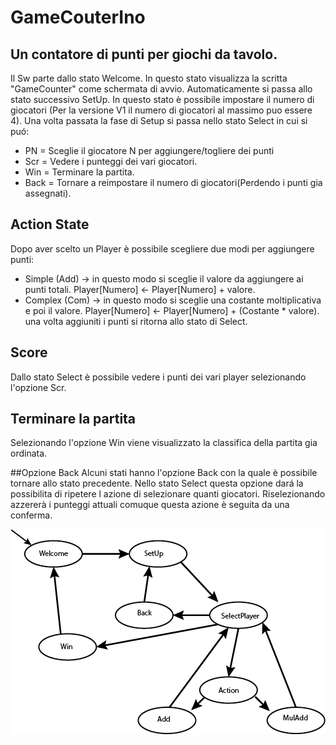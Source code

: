 # GameCouterIno
## Un contatore di punti per giochi da tavolo.
Il Sw parte dallo stato Welcome. In questo stato visualizza la scritta "GameCounter" come schermata di avvio. Automaticamente si passa allo stato successivo SetUp. In questo stato è possibile impostare il numero di giocatori (Per la versione V1 il numero di giocatori al massimo puo essere 4).
Una volta passata la fase di Setup si passa nello stato Select in cui si puó:
* PN = Sceglie il giocatore N per aggiungere/togliere dei punti
* Scr = Vedere i punteggi dei vari giocatori. 
* Win = Terminare la partita.
* Back = Tornare a reimpostare il numero di giocatori(Perdendo i punti gia assegnati).
 
 ## Action State
Dopo aver scelto un Player è possibile scegliere due modi per aggiungere punti:
* Simple (Add) -> in questo modo si sceglie il valore da aggiungere ai punti totali. Player[Numero] <- Player[Numero] + valore.
* Complex (Com) -> in questo modo si sceglie una costante moltiplicativa e poi il valore. Player[Numero] <- Player[Numero] + (Costante * valore).
una volta aggiuniti i punti si ritorna allo stato di Select.

## Score
Dallo stato Select è possibile vedere i punti dei vari player selezionando l'opzione Scr.

## Terminare la partita
Selezionando l'opzione Win viene visualizzato la classifica della partita gia ordinata.

##Opzione Back
Alcuni stati hanno l'opzione Back con la quale è possibile tornare allo stato precedente. Nello stato Select questa opzione dará la possibilita di ripetere l azione di selezionare quanti giocatori. Riselezionando azzererà i punteggi attuali comuque questa azione è seguita da una conferma.


![GitHub Logo](/Img/FSM-GameCounter.png)
